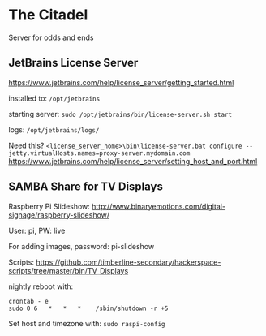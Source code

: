 # The Citadel
Server for odds and ends

## JetBrains License Server
https://www.jetbrains.com/help/license_server/getting_started.html

installed to: `/opt/jetbrains`

starting server: `sudo /opt/jetbrains/bin/license-server.sh start`

logs: `/opt/jetbrains/logs/`

Need this?
`<license_server_home>\bin\license-server.bat configure --jetty.virtualHosts.names=proxy-server.mydomain.com`
https://www.jetbrains.com/help/license_server/setting_host_and_port.html

## SAMBA Share for TV Displays
Raspberry Pi Slideshow: 
http://www.binaryemotions.com/digital-signage/raspberry-slideshow/

User: pi, PW: live

For adding images, password: pi-slideshow

Scripts: https://github.com/timberline-secondary/hackerspace-scripts/tree/master/bin/TV_Displays

nightly reboot with:
```
crontab - e
sudo 0 6   *   *   *    /sbin/shutdown -r +5
```

Set host and timezone with: `sudo raspi-config`
